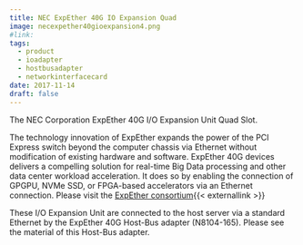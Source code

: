 ```yaml
---
title: NEC ExpEther 40G IO Expansion Quad
image: necexpether40gioexpansion4.png
#link:
tags:
  - product
  - ioadapter
  - hostbusadapter
  - networkinterfacecard
date: 2017-11-14
draft: false
---
```


The NEC Corporation ExpEther 40G I/O Expansion Unit Quad Slot.

The technology innovation of ExpEther expands the power of the PCI Express switch beyond
the computer chassis via Ethernet without modification of existing hardware and software.
ExpEther 40G devices delivers a compelling solution for real-time Big Data processing and
other data center workload acceleration. It does so by enabling the connection of
GPGPU, NVMe SSD, or FPGA-based accelerators via an Ethernet connection.
Please visit the [ExpEther consortium](http://www.expether.org/){{< externallink >}}

These I/O Expansion Unit are connected to the host server via a standard Ethernet by the ExpEther 40G Host-Bus adapter (N8104-165).
Please see the material of this Host-Bus adapter.
